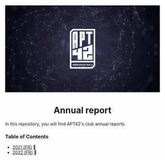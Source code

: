 <p align="center">
  <img src="assets/apt42_banner.png" alt="APT42 logo" />
</p>

<h1 align="center">
  Annual report
</h1>

In this repository, you will find APT42's club annual reports.

### Table of Contents

- [2021 [FR]](2021/bilan_2021_fr.md) :birthday:
- [2022 [FR]](2022/bilan_2022_fr.md) :birthday:
